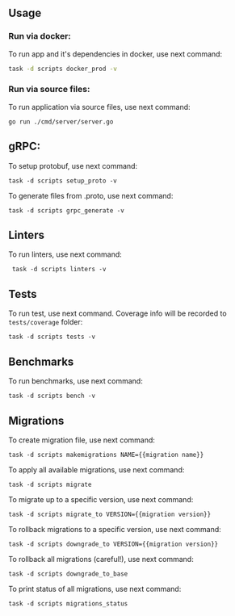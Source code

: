 ## Usage

### Run via docker:

To run app and it's dependencies in docker, use next command:

```bash
task -d scripts docker_prod -v
```

### Run via source files:

To run application via source files, use next command:

```shell
go run ./cmd/server/server.go
```

## gRPC:

To setup protobuf, use next command:

```shell
task -d scripts setup_proto -v
```

To generate files from .proto, use next command:

```shell
task -d scripts grpc_generate -v
```

## Linters

To run linters, use next command:

```shell
 task -d scripts linters -v
```

## Tests

To run test, use next command. Coverage info will be
recorded to ```tests/coverage``` folder:

```shell
task -d scripts tests -v
```

## Benchmarks

To run benchmarks, use next command:

```shell
task -d scripts bench -v
```

## Migrations

To create migration file, use next command:

```shell
task -d scripts makemigrations NAME={{migration name}}
```

To apply all available migrations, use next command:

```shell
task -d scripts migrate
```

To migrate up to a specific version, use next command:

```shell
task -d scripts migrate_to VERSION={{migration version}}
```

To rollback migrations to a specific version, use next command:

```shell
task -d scripts downgrade_to VERSION={{migration version}}
```

To rollback all migrations (careful!), use next command:

```shell
task -d scripts downgrade_to_base
```

To print status of all migrations, use next command:

```shell
task -d scripts migrations_status
```
